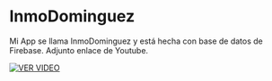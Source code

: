 # InmoDominguez

Mi App se llama InmoDominguez y está hecha con base de datos de Firebase. Adjunto enlace de Youtube.

[![VER VIDEO](https://img.youtube.com/vi/UQSpAZiJufU/0.jpg)](https://www.youtube.com/watch?v=UQSpAZiJufU)


